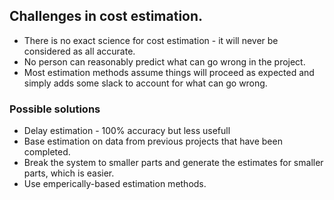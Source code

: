 ## Challenges in cost estimation.
* There is no exact science for cost estimation - it will never be considered as all accurate.
* No person can reasonably predict what can go wrong in the project.
* Most estimation methods assume things will proceed as expected and simply adds some slack to account for what can go wrong. 

### Possible solutions
* Delay estimation - 100% accuracy but less usefull
* Base estimation on data from previous projects that have been completed.
* Break the system to smaller parts and generate the estimates for smaller parts, which is easier. 
* Use emperically-based estimation methods. 